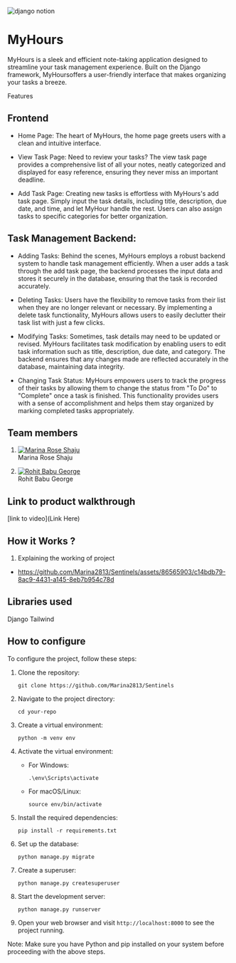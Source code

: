 ![django notion](https://github.com/TH-Activities/saturday-hack-night-template/assets/117498997/2db31367-8f96-4e88-8a8d-a1a75936204d)




# MyHours
MyHours is a sleek and efficient note-taking application designed to streamline your task management experience. Built on the Django framework, MyHoursoffers a user-friendly interface that makes organizing your tasks a breeze.

Features
## Frontend

- Home Page: The heart of MyHours, the home page greets users with a clean and intuitive interface. 

- View Task Page: Need to review your tasks? The view task page provides a comprehensive list of all your notes, neatly categorized and displayed for easy reference, ensuring they never miss an important deadline.

- Add Task Page: Creating new tasks is effortless with MyHours's add task page. Simply input the task details, including title, description, due date, and time, and let MyHour handle the rest. Users can also        assign tasks to specific categories for better organization.

## Task Management Backend:

- Adding Tasks: Behind the scenes, MyHours employs a robust backend system to handle task management efficiently. When a user adds a task through the add task page, the backend processes the input data and stores   it securely in the database, ensuring that the task is recorded accurately.

- Deleting Tasks: Users have the flexibility to remove tasks from their list when they are no longer relevant or necessary. By implementing a delete task functionality, MyHours allows users to easily declutter      their task list with just a few clicks.

- Modifying Tasks: Sometimes, task details may need to be updated or revised. MyHours facilitates task modification by enabling users to edit task information such as title, description, due date, and category.     The backend ensures that any changes made are reflected accurately in the database, maintaining data integrity.

- Changing Task Status: MyHours empowers users to track the progress of their tasks by allowing them to change the status from "To Do" to "Complete" once a task is finished. This functionality provides users with   a sense of accomplishment and helps them stay organized by marking completed tasks appropriately.

## Team members
1. [![Marina Rose Shaju](https://github.com/marina2813.png?size=100)](https://github.com/marina2813)  
   Marina Rose Shaju

2. [![Rohit Babu George](https://github.com/xrg360.png?size=100)](https://github.com/xrg360)  
   Rohit Babu George

## Link to product walkthrough
[link to video](Link Here)
## How it Works ?
1. Explaining the working of project

-   https://github.com/Marina2813/Sentinels/assets/86565903/c14bdb79-8ac9-4431-a145-8eb7b954c78d
## Libraries used
Django
Tailwind

## How to configure
To configure the project, follow these steps:

1. Clone the repository:
    ```
    git clone https://github.com/Marina2813/Sentinels
    ```

2. Navigate to the project directory:
    ```
    cd your-repo
    ```

3. Create a virtual environment:
    ```
    python -m venv env
    ```

4. Activate the virtual environment:
    - For Windows:
      ```
      .\env\Scripts\activate
      ```
    - For macOS/Linux:
      ```
      source env/bin/activate
      ```

5. Install the required dependencies:
    ```
    pip install -r requirements.txt
    ```

6. Set up the database:
    ```
    python manage.py migrate
    ```

7. Create a superuser:
    ```
    python manage.py createsuperuser
    ```

8. Start the development server:
    ```
    python manage.py runserver
    ```

9. Open your web browser and visit `http://localhost:8000` to see the project running.

Note: Make sure you have Python and pip installed on your system before proceeding with the above steps.
